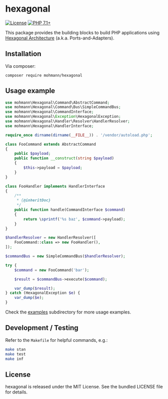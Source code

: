 hexagonal
=========

[![License](https://img.shields.io/badge/license-MIT-blue.svg)](https://opensource.org/licenses/MIT)
[![PHP 7.1+](https://img.shields.io/badge/php-7.1%2B-blue.svg)](https://github.com/mohmann/hexagonal)

This package provides the building blocks to build PHP applications using [Hexagonal Architecture](https://fideloper.com/hexagonal-architecture) (a.k.a. Ports-and-Adapters).

Installation
------------

Via composer:

```
composer require mohmann/hexagonal
```

Usage example
-------------

```php
use mohmann\Hexagonal\Command\AbstractCommand;
use mohmann\Hexagonal\Command\Bus\SimpleCommandBus;
use mohmann\Hexagonal\CommandInterface;
use mohmann\Hexagonal\Exception\HexagonalException;
use mohmann\Hexagonal\Handler\Resolver\HandlerResolver;
use mohmann\Hexagonal\HandlerInterface;

require_once dirname(dirname(__FILE__)) . '/vendor/autoload.php';

class FooCommand extends AbstractCommand
{
    public $payload;
    public function __construct(string $payload)
    {
        $this->payload = $payload;
    }
}

class FooHandler implements HandlerInterface
{
    /**
     * {@inheritDoc}
     */
    public function handle(CommandInterface $command)
    {
        return \sprintf('%s baz', $command->payload);
    }
}

$handlerResolver = new HandlerResolver([
    FooCommand::class => new FooHandler(),
]);

$commandBus = new SimpleCommandBus($handlerResolver);

try {
    $command = new FooCommand('bar');

    $result = $commandBus->execute($command);

    var_dump($result);
} catch (HexagonalException $e) {
    var_dump($e);
}
```

Check the [examples](examples/) subdirectory for more usage examples.

Development / Testing
---------------------

Refer to the `Makefile` for helpful commands, e.g.:

```sh
make stan
make test
make inf
```

License
-------

hexagonal is released under the MIT License. See the bundled LICENSE file for details.
